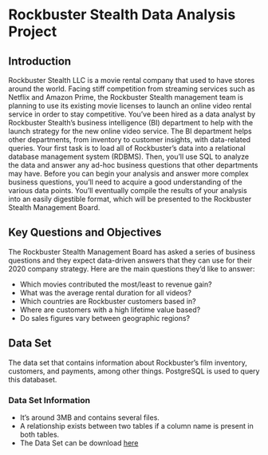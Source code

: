 # Rockbuster Stealth Data Analysis Project

## Introduction
Rockbuster Stealth LLC is a movie rental company that used to have stores around the world. Facing stiff competition from streaming services such as Netflix and Amazon Prime, the Rockbuster Stealth management team is planning to use its existing movie licenses to launch an online video rental service in order to stay competitive.
You’ve been hired as a data analyst by Rockbuster Stealth’s business intelligence (BI) department to help with the launch strategy for the new online video service. The BI department helps other departments, from inventory to customer insights, with data-related queries. Your first task is to load all of Rockbuster’s data into a relational database management system (RDBMS). Then, you’ll use SQL to analyze the data and answer any ad-hoc business questions that other departments may have.
Before you can begin your analysis and answer more complex business questions, you’ll need to acquire a good understanding of the various data points. You’ll eventually compile the results of your analysis into an easily digestible format, which will be presented to the Rockbuster Stealth Management Board.

## Key Questions and Objectives
The Rockbuster Stealth Management Board has asked a series of business questions and they expect data-driven answers that they can use for their 2020 company strategy. Here are the main questions they’d like to answer:
- Which movies contributed the most/least to revenue gain?
- What was the average rental duration for all videos?
- Which countries are Rockbuster customers based in?
- Where are customers with a high lifetime value based?
- Do sales figures vary between geographic regions?

## Data Set
The data set that contains information about Rockbuster’s film inventory, customers, and payments, among other things. PostgreSQL is used to query this databaset.

### Data Set Information
- It’s around 3MB and contains several files.
- A relationship exists between two tables if a column name is present in both tables.
- The Data Set can be download [here](http://www.postgresqltutorial.com/wp-content/uploads/2019/05/dvdrental.zip)
